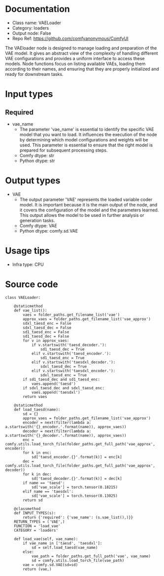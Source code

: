 # Documentation
- Class name: VAELoader
- Category: loaders
- Output node: False
- Repo Ref: https://github.com/comfyanonymous/ComfyUI

The VAEloader node is designed to manage loading and preparation of the VAE model. It gives an abstract view of the complexity of handling different VAE configurations and provides a uniform interface to access these models. Node functions focus on listing available VAEs, loading them according to their names, and ensuring that they are properly initialized and ready for downstream tasks.

# Input types
## Required
- vae_name
    - The parameter 'vae_name' is essential to identify the specific VAE model that you want to load. It influences the execution of the node by determining which model configurations and weights will be used. This parameter is essential to ensure that the right model is prepared for subsequent processing steps.
    - Comfy dtype: str
    - Python dtype: str

# Output types
- VAE
    - The output parameter 'VAE' represents the loaded variable coder model. It is important because it is the main output of the node, and it covers the configuration of the model and the parameters learned. This output allows the model to be used in further analysis or generation tasks.
    - Comfy dtype: VAE
    - Python dtype: comfy.sd.VAE

# Usage tips
- Infra type: CPU

# Source code
```
class VAELoader:

    @staticmethod
    def vae_list():
        vaes = folder_paths.get_filename_list('vae')
        approx_vaes = folder_paths.get_filename_list('vae_approx')
        sdxl_taesd_enc = False
        sdxl_taesd_dec = False
        sd1_taesd_enc = False
        sd1_taesd_dec = False
        for v in approx_vaes:
            if v.startswith('taesd_decoder.'):
                sd1_taesd_dec = True
            elif v.startswith('taesd_encoder.'):
                sd1_taesd_enc = True
            elif v.startswith('taesdxl_decoder.'):
                sdxl_taesd_dec = True
            elif v.startswith('taesdxl_encoder.'):
                sdxl_taesd_enc = True
        if sd1_taesd_dec and sd1_taesd_enc:
            vaes.append('taesd')
        if sdxl_taesd_dec and sdxl_taesd_enc:
            vaes.append('taesdxl')
        return vaes

    @staticmethod
    def load_taesd(name):
        sd = {}
        approx_vaes = folder_paths.get_filename_list('vae_approx')
        encoder = next(filter(lambda a: a.startswith('{}_encoder.'.format(name)), approx_vaes))
        decoder = next(filter(lambda a: a.startswith('{}_decoder.'.format(name)), approx_vaes))
        enc = comfy.utils.load_torch_file(folder_paths.get_full_path('vae_approx', encoder))
        for k in enc:
            sd['taesd_encoder.{}'.format(k)] = enc[k]
        dec = comfy.utils.load_torch_file(folder_paths.get_full_path('vae_approx', decoder))
        for k in dec:
            sd['taesd_decoder.{}'.format(k)] = dec[k]
        if name == 'taesd':
            sd['vae_scale'] = torch.tensor(0.18215)
        elif name == 'taesdxl':
            sd['vae_scale'] = torch.tensor(0.13025)
        return sd

    @classmethod
    def INPUT_TYPES(s):
        return {'required': {'vae_name': (s.vae_list(),)}}
    RETURN_TYPES = ('VAE',)
    FUNCTION = 'load_vae'
    CATEGORY = 'loaders'

    def load_vae(self, vae_name):
        if vae_name in ['taesd', 'taesdxl']:
            sd = self.load_taesd(vae_name)
        else:
            vae_path = folder_paths.get_full_path('vae', vae_name)
            sd = comfy.utils.load_torch_file(vae_path)
        vae = comfy.sd.VAE(sd=sd)
        return (vae,)
```